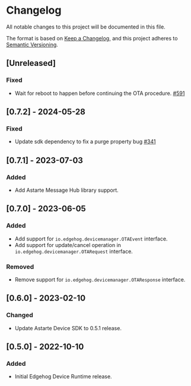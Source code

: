 # Changelog

All notable changes to this project will be documented in this file.

The format is based on [Keep a Changelog](https://keepachangelog.com/en/1.0.0/), and this project
adheres to [Semantic Versioning](https://semver.org/spec/v2.0.0.html).

## [Unreleased]

### Fixed

- Wait for reboot to happen before continuing the OTA procedure.
  [#591](https://github.com/edgehog-device-manager/edgehog-device-runtime/pull/591)

## [0.7.2] - 2024-05-28

### Fixed

- Update sdk dependency to fix a purge property bug
  [#341](https://github.com/astarte-platform/astarte-device-sdk-rust/issues/341)

## [0.7.1] - 2023-07-03

### Added

- Add Astarte Message Hub library support.

## [0.7.0] - 2023-06-05

### Added

- Add support for `io.edgehog.devicemanager.OTAEvent` interface.
- Add support for update/cancel operation in `io.edgehog.devicemanager.OTARequest` interface.

### Removed

- Remove support for `io.edgehog.devicemanager.OTAResponse` interface.

## [0.6.0] - 2023-02-10

### Changed

- Update Astarte Device SDK to 0.5.1 release.

## [0.5.0] - 2022-10-10

### Added

- Initial Edgehog Device Runtime release.
